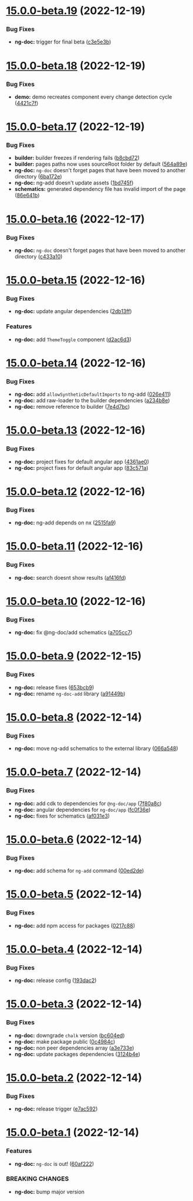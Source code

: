 # [15.0.0-beta.19](https://github.com/skoropadas/ng-doc/compare/v15.0.0-beta.18...v15.0.0-beta.19) (2022-12-19)


### Bug Fixes

* **ng-doc:** trigger for final beta ([c3e5e3b](https://github.com/skoropadas/ng-doc/commit/c3e5e3b597ee6361a2dd97372b05fe0f0894adfc))

# [15.0.0-beta.18](https://github.com/skoropadas/ng-doc/compare/v15.0.0-beta.17...v15.0.0-beta.18) (2022-12-19)


### Bug Fixes

* **demo:** demo recreates component every change detection cycle ([4421c7f](https://github.com/skoropadas/ng-doc/commit/4421c7f711e0c75d3518f7a826ab6e2e06a643c4))

# [15.0.0-beta.17](https://github.com/skoropadas/ng-doc/compare/v15.0.0-beta.16...v15.0.0-beta.17) (2022-12-19)


### Bug Fixes

* **builder:** builder freezes if rendering fails ([b8cbd72](https://github.com/skoropadas/ng-doc/commit/b8cbd723397be8456874629de5d66561fd7ee070))
* **builder:** pages paths now uses sourceRoot folder by default ([564a89e](https://github.com/skoropadas/ng-doc/commit/564a89e0877777da10a6c2c0a9604f98e3b12523))
* **ng-doc:** `ng-doc` doesn't forget pages that have been moved to another directory ([6ba172e](https://github.com/skoropadas/ng-doc/commit/6ba172ee316c93893bb15fcb1f1ff3da18f0db36))
* **ng-doc:** ng-add doesn't update assets ([1bd745f](https://github.com/skoropadas/ng-doc/commit/1bd745fcd86cc8fb297d11950b25fb9d446b221b))
* **schematics:** generated dependency file has invalid import of the page ([86e641b](https://github.com/skoropadas/ng-doc/commit/86e641b7d775790b9027274e60675939ab68b608))

# [15.0.0-beta.16](https://github.com/skoropadas/ng-doc/compare/v15.0.0-beta.15...v15.0.0-beta.16) (2022-12-17)


### Bug Fixes

* **ng-doc:** `ng-doc` doesn't forget pages that have been moved to another directory ([c433a10](https://github.com/skoropadas/ng-doc/commit/c433a1007d07716833de2a987f9be63c7dc73a7a))

# [15.0.0-beta.15](https://github.com/skoropadas/ng-doc/compare/v15.0.0-beta.14...v15.0.0-beta.15) (2022-12-16)


### Bug Fixes

* **ng-doc:** update angular dependencies ([2db13ff](https://github.com/skoropadas/ng-doc/commit/2db13ff70d704d3c935bb596f7465e84c0255319))


### Features

* **ng-doc:** add `ThemeToggle` component ([d2ac6d3](https://github.com/skoropadas/ng-doc/commit/d2ac6d3a222940a6a3a19582ad965821529a5d51))

# [15.0.0-beta.14](https://github.com/skoropadas/ng-doc/compare/v15.0.0-beta.13...v15.0.0-beta.14) (2022-12-16)


### Bug Fixes

* **ng-doc:** add `allowSyntheticDefaultImports` to ng-add ([026e411](https://github.com/skoropadas/ng-doc/commit/026e4116ddd72cf90e4611d512cf4850f9cd3d0c))
* **ng-doc:** add raw-loader to the builder dependencies ([a234b8e](https://github.com/skoropadas/ng-doc/commit/a234b8e920b3dccbbca03e2827971b5b4d0ca194))
* **ng-doc:** remove reference to builder ([7e4d7bc](https://github.com/skoropadas/ng-doc/commit/7e4d7bcf27d13a1d968c39e8a1db46f8ed5d31bf))

# [15.0.0-beta.13](https://github.com/skoropadas/ng-doc/compare/v15.0.0-beta.12...v15.0.0-beta.13) (2022-12-16)


### Bug Fixes

* **ng-doc:** project fixes for default angular app ([4361ae0](https://github.com/skoropadas/ng-doc/commit/4361ae07b28ea41a2404d7b66a47fa66e29afe88))
* **ng-doc:** project fixes for default angular app ([83c571a](https://github.com/skoropadas/ng-doc/commit/83c571abb840b6625f90dec5b03d473f6a2adbc8))

# [15.0.0-beta.12](https://github.com/skoropadas/ng-doc/compare/v15.0.0-beta.11...v15.0.0-beta.12) (2022-12-16)


### Bug Fixes

* **ng-doc:** ng-add depends on nx ([2515fa9](https://github.com/skoropadas/ng-doc/commit/2515fa9e89722450b9e9fafad1ef0820da86c215))

# [15.0.0-beta.11](https://github.com/skoropadas/ng-doc/compare/v15.0.0-beta.10...v15.0.0-beta.11) (2022-12-16)


### Bug Fixes

* **ng-doc:** search doesnt show results ([af416fd](https://github.com/skoropadas/ng-doc/commit/af416fde6db507f5142dbcafa392569cc685f06f))

# [15.0.0-beta.10](https://github.com/skoropadas/ng-doc/compare/v15.0.0-beta.9...v15.0.0-beta.10) (2022-12-16)


### Bug Fixes

* **ng-doc:** fix @ng-doc/add schematics ([a705cc7](https://github.com/skoropadas/ng-doc/commit/a705cc70c7195db813388cca0b1ee791e32c29e7))

# [15.0.0-beta.9](https://github.com/skoropadas/ng-doc/compare/v15.0.0-beta.8...v15.0.0-beta.9) (2022-12-15)


### Bug Fixes

* **ng-doc:** release fixes ([653bcb9](https://github.com/skoropadas/ng-doc/commit/653bcb938aed9542acc9da454f4e6c058d8914d8))
* **ng-doc:** rename `ng-doc-add` library ([a91449b](https://github.com/skoropadas/ng-doc/commit/a91449b677fe817ba7f7d46ed225817373f4381a))

# [15.0.0-beta.8](https://github.com/skoropadas/ng-doc/compare/v15.0.0-beta.7...v15.0.0-beta.8) (2022-12-14)


### Bug Fixes

* **ng-doc:** move ng-add schematics to the external library ([066a548](https://github.com/skoropadas/ng-doc/commit/066a54891705117a434772b8e4116646a62e47e0))

# [15.0.0-beta.7](https://github.com/skoropadas/ng-doc/compare/v15.0.0-beta.6...v15.0.0-beta.7) (2022-12-14)


### Bug Fixes

* **ng-doc:** add cdk to dependencies for `@ng-doc/app` ([7f80a8c](https://github.com/skoropadas/ng-doc/commit/7f80a8c1f4aba4a9f1a780f8534996ec69884fa4))
* **ng-doc:** angular dependencies for `ng-doc/app` ([fc0f36e](https://github.com/skoropadas/ng-doc/commit/fc0f36ecfcea1c0c618fb577eb10df28b55ee6f9))
* **ng-doc:** fixes for schematics ([af031e3](https://github.com/skoropadas/ng-doc/commit/af031e316a668ae21ca2af78236cc66b2ab3fd79))

# [15.0.0-beta.6](https://github.com/skoropadas/ng-doc/compare/v15.0.0-beta.5...v15.0.0-beta.6) (2022-12-14)


### Bug Fixes

* **ng-doc:** add schema for `ng-add` command ([00ed2de](https://github.com/skoropadas/ng-doc/commit/00ed2debeeb6b88c9a4673634d8b73846fff7545))

# [15.0.0-beta.5](https://github.com/skoropadas/ng-doc/compare/v15.0.0-beta.4...v15.0.0-beta.5) (2022-12-14)


### Bug Fixes

* **ng-doc:** add npm access for packages ([0217c88](https://github.com/skoropadas/ng-doc/commit/0217c88c9e440dc7836e033cfcfa95ab63ef2487))

# [15.0.0-beta.4](https://github.com/skoropadas/ng-doc/compare/v15.0.0-beta.3...v15.0.0-beta.4) (2022-12-14)


### Bug Fixes

* **ng-doc:** release config ([193dac2](https://github.com/skoropadas/ng-doc/commit/193dac2792a483d5b8f6e692e3b21f3a4f3f1089))

# [15.0.0-beta.3](https://github.com/skoropadas/ng-doc/compare/v15.0.0-beta.2...v15.0.0-beta.3) (2022-12-14)


### Bug Fixes

* **ng-doc:** downgrade `chalk` version ([bc604ed](https://github.com/skoropadas/ng-doc/commit/bc604edc127fb50a5c1988cb1434803725f914b3))
* **ng-doc:** make package public ([0c4984c](https://github.com/skoropadas/ng-doc/commit/0c4984ca8122c55373378551410c656b5d3e12e1))
* **ng-doc:** non peer dependencies array ([a3e733e](https://github.com/skoropadas/ng-doc/commit/a3e733e84ba8d352382550f3f27d2571f1f7706d))
* **ng-doc:** update packages dependencies ([3124b4e](https://github.com/skoropadas/ng-doc/commit/3124b4e788644eb2ff4cb0795546fe8b25a4b63e))

# [15.0.0-beta.2](https://github.com/skoropadas/ng-doc/compare/v15.0.0-beta.1...v15.0.0-beta.2) (2022-12-14)


### Bug Fixes

* **ng-doc:** release trigger ([e7ac592](https://github.com/skoropadas/ng-doc/commit/e7ac592fc2f5ddadceb6633d13d6a3790b4eeb00))

# [15.0.0-beta.1](https://github.com/skoropadas/ng-doc/compare/v14.0.0...v15.0.0-beta.1) (2022-12-14)


### Features

* **ng-doc:** `ng-doc` is out! ([60af222](https://github.com/skoropadas/ng-doc/commit/60af222b8f3711a0ebdc9bf04a4a71c6f0cf8867))


### BREAKING CHANGES

* **ng-doc:** bump major version
